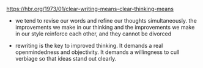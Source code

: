 https://hbr.org/1973/01/clear-writing-means-clear-thinking-means



- we tend to revise our words and refine our thoughts simultaneously. the improvements we make in our thinking and the improvements we make in our style reinforce each other, and they cannot be divorced

-  rewriting is the key to improved thinking. It demands a real openmindedness and objectivity. It demands a willingness to cull verbiage so that ideas stand out clearly. 